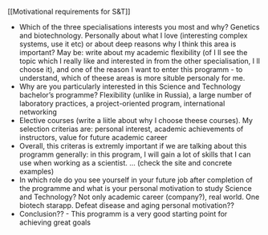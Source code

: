 [[Motivational requirements for S&T]]

- Which of the three specialisations interests you most and why? Genetics and biotechnology. Personally about what I love (interesting complex systems, use it etc) or about deep reasons why I think this area is important? May be: write about my academic flexibility (of I ll see the topic which I really like and interested in from the other specialisation, I ll choose it), and one of the reason I want to enter this programm - to understand, which of theese areas is more situble personaly for me.
- Why are you particularly interested in this Science and Technology bachelor’s programme? Flexibility (unlike in Russia), a large number of laboratory practices, a project-oriented program, international networking
- Elective courses (write a liitle about why I choose theese courses). My selection criterias are: personal interest, academic achievements of instructors, value for future academic career
- Overall, this criteras is extremly important if we are talking about this programm generally: in this program, I will gain a lot of skills that I can use when working as a scientist. ... (check the site and concrete examples)
- In which role do you see yourself in your future job after completion of the programme and what is your personal motivation to study Science and Technology? Not only academic career (company?), real world. One biotech starapp. Defeat disease and aging
personal motivation??
- Conclusion?? - This programm is a very good starting point for achieving great goals

